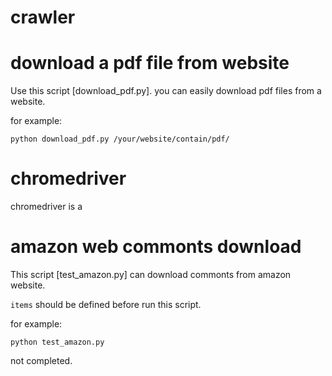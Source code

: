 # crawler

# download a pdf file from website
Use this script [download_pdf.py]. you can easily download pdf files from a website.

for example:
```
python download_pdf.py /your/website/contain/pdf/
```

# chromedriver

chromedriver is a 

# amazon web commonts download

This script [test_amazon.py] can download commonts from amazon website.

`items` should be defined before run this script.

for example:
```
python test_amazon.py
```

not completed.
